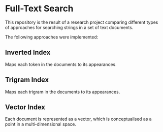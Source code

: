# Full-Text Search

This repository is the result of a research project comparing different types of approaches for searching strings in a set of text documents.

The following approaches were implemented:

## Inverted Index

Maps each token in the documents to its appearances.

## Trigram Index

Maps each trigram in the documents to its appearances.

## Vector Index

Each document is represented as a vector, which is conceptualised as a point in a multi-dimensional space.